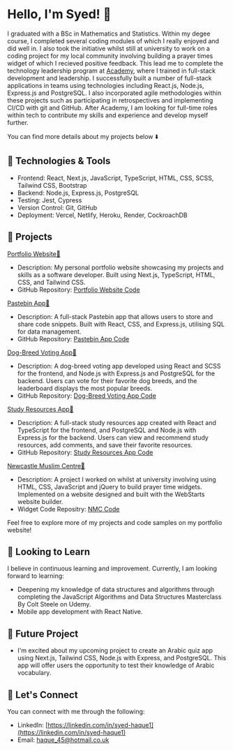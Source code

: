 <!-- ### Hi there 👋 -->

# Hello, I'm Syed! 👋

I graduated with a BSc in Mathematics and Statistics. Within my degee course, I completed several coding modules of which I really enjoyed and did well in. I also took the initiative whilst still at university to work on a coding project for my local community involving building a prayer times widget of which I recieved positive feedback. This lead me to complete the technology leadership program at [Academy](https://academy.tech), where I trained in full-stack development and leadership. I successfully built a number of full-stack applications in teams using technologies including React.js, Node.js, Express.js and PostgreSQL. I also incorporated agile methodologies within these projects such as participating in retrospectives and implementing CI/CD with git and GitHub. After Academy, I am looking for full-time roles within tech to contribute my skills and experience and develop myself further. 

You can find more details about my projects below ⬇️

## 🔧 Technologies & Tools

- Frontend: React, Next.js, JavaScript, TypeScript, HTML, CSS, SCSS, Tailwind CSS, Bootstrap
- Backend: Node.js, Express.js, PostgreSQL
- Testing: Jest, Cypress
- Version Control: Git, GitHub
- Deployment: Vercel, Netlify, Heroku, Render, CockroachDB

## 🚀 Projects

[Portfolio Website🔗](https://portfolio-syed-45.vercel.app/) 
   - Description: My personal portfolio website showcasing my projects and skills as a software developer. Built using Next.js, TypeScript, HTML, CSS, and Tailwind CSS.   
   - GitHub Repository: [Portfolio Website Code](https://github.com/syed-45/portfolio)

[Pastebin App🔗](https://pastebin-syed-keadeish.netlify.app/) 
   - Description: A full-stack Pastebin app that allows users to store and share code snippets. Built with React, CSS, and Express.js, utilising SQL for data management.
   - GitHub Repository: [Pastebin App Code](https://github.com/keadeish/pastebin-front-end)

[Dog-Breed Voting App🔗](https://dogbreed-voting.netlify.app/) 
   - Description: A dog-breed voting app developed using React and SCSS for the frontend, and Node.js with Express.js and PostgreSQL for the backend. Users can vote for their favorite dog breeds, and the leaderboard displays the most popular breeds.
   - GitHub Repository: [Dog-Breed Voting App Code](https://github.com/syed-45/c5b1-dog-breeds-front-end)

[Study Resources App🔗](https://study-resources-catalogue.netlify.app/) 
   - Description: A full-stack study resources app created with React and TypeScript for the frontend, and PostgreSQL and Node.js with Express.js for the backend. Users can view and recommend study resources, add comments, and save their favorite resources.
   - GitHub Repository: [Study Resources App Code](https://github.com/syed-45/study-resource-catalog-c5c3)

[Newcastle Muslim Centre🔗](https://www.newcastlemuslimcentre.org/prayer_times) 
   - Description: A project I worked on whilst at university involving using HTML, CSS, JavaScript and jQuery to build prayer time widgets. Implemented on a website designed and built with the WebStarts website builder.
   - Widget Code Repositry: [NMC Code](https://github.com/syed-45/nmc_plugins_code/blob/main/salah%20times%20widget%20%23%23%23%23%23.html)

Feel free to explore more of my projects and code samples on my portfolio website!

## 🌱 Looking to Learn

I believe in continuous learning and improvement. Currently, I am looking forward to learning:

- Deepening my knowledge of data structures and algorithms through completing the JavaScript Algorithms and Data Structures Masterclass By Colt Steele on Udemy.
- Mobile app development with React Native.

## 🚀 Future Project

- I'm excited about my upcoming project to create an Arabic quiz app using Next.js, Tailwind CSS, Node.js with Express, and PostgreSQL. This app will offer users the opportunity to test their knowledge of Arabic vocabulary.

## 🤝 Let's Connect

You can connect with me through the following:

- LinkedIn: [https://linkedin.com/in/syed-haque1](https://linkedin.com/in/syed-haque1)
- Email: haque_45@hotmail.co.uk
